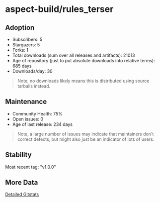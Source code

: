 # aspect-build/rules_terser

## Adoption

- Subscribers: 5
- Stargazers: 5
- Forks: 1
- Total downloads (sum over all releases and artifacts): 21013
- Age of repository (just to put absolute downloads into relative terms): 685 days
- Downloads/day: 30

> Note, no downloads likely means this is distributed using source tarballs instead.

## Maintenance

- Community Health: 75%
- Open issues: 0
- Age of last release: 234 days

> Note, a large number of issues may indicate that maintainers don't correct defects, but might also
> just be an indicator of lots of users.

## Stability

Most recent tag: "v1.0.0"

## More Data

[Detailed Gitstats](/bazel-catalog/gitstats/aspect-build/rules_terser)


